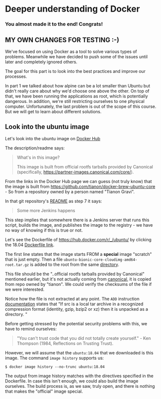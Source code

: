 
# Deeper understanding of Docker #
### You almost made it to the end! Congrats! ###

## MY OWN CHANGES FOR TESTING :-) ##

We've focused on using Docker as a tool to solve various types of problems. Meanwhile we have decided to push some of the issues until later and completely ignored others.

The goal for this part is to look into the best practices and improve our processes.

In part 1 we talked about how alpine can be a lot smaller than Ubuntu but didn't really care about why we'd choose one above the other. 
On top of that, we have been running the applications as root, which is potentially dangerous. In addition, we're still restricting ourselves to one physical computer. Unfortunately, the last problem is out of the scope of this course. But we will get to learn about different solutions.

## Look into the ubuntu image ##

Let's look into the ubuntu image on [Docker Hub](https://hub.docker.com/r/library/ubuntu/)

The description/readme says: 

> What's in this image?
>
> This image is built from official rootfs tarballs provided by Canonical (specifically, https://partner-images.canonical.com/core/). 

From the links in the Docker Hub page we can guess (not truly know) that the image is built from <https://github.com/tianon/docker-brew-ubuntu-core> - So from a repository owned by a person named "Tianon Gravi".

In that git repository's [README](https://github.com/tianon/docker-brew-ubuntu-core/tree/master#scripts-to-prepare-updates-to-the-ubuntu-official-docker-images) as step 7 it says: 

> Some more Jenkins happens 

This step implies that somewhere there is a Jenkins server that runs this script, builds the image, and publishes the image to the registry - we have no way of knowing if this is true or not. 

Let's see the Dockerfile of <https://hub.docker.com/r/_/ubuntu/> by clicking the 18.04 [Dockerfile link](https://github.com/tianon/docker-brew-ubuntu-core/blob/490e0e86ec5c93524b7ae37b79025e5ded5efcc6/bionic/Dockerfile).

The first line states that the image starts FROM a **special** image "scratch" that is just empty. Then a file `ubuntu-bionic-core-cloudimg-amd64-root.tar.gz` is added to the root from the same [directory](https://github.com/tianon/docker-brew-ubuntu-core/tree/490e0e86ec5c93524b7ae37b79025e5ded5efcc6/bionic).

This file should be the "..official rootfs tarballs provided by Canonical" mentioned earlier, but it's not actually coming from [canonical](https://partner-images.canonical.com/core/bionic/current/), it is copied from repo owned by "tianon". We could verify the checksums of the file if we were interested. 

Notice how the file is not extracted at any point. The `ADD` instruction [documentation](https://docs.docker.com/engine/reference/builder/#add) states that "If src is a local tar archive in a recognized compression format (identity, gzip, bzip2 or xz) then it is unpacked as a directory. " 

Before getting stressed by the potential security problems with this, we have to remind ourselves:
> "You can't trust code that you did not totally create yourself." - Ken Thompson (1984, Reflections on Trusting Trust). 

However, we will assume that the `ubuntu:18.04` that we downloaded is this image. The command `image history` supports us:

```console
$ docker image history --no-trunc ubuntu:18.04 
```

The output from image history matches with the directives specified in the Dockerfile. In case this isn't enough, we could also build the image ourselves. The build process is, as we saw, truly open, and there is nothing that makes the "official" image special.

